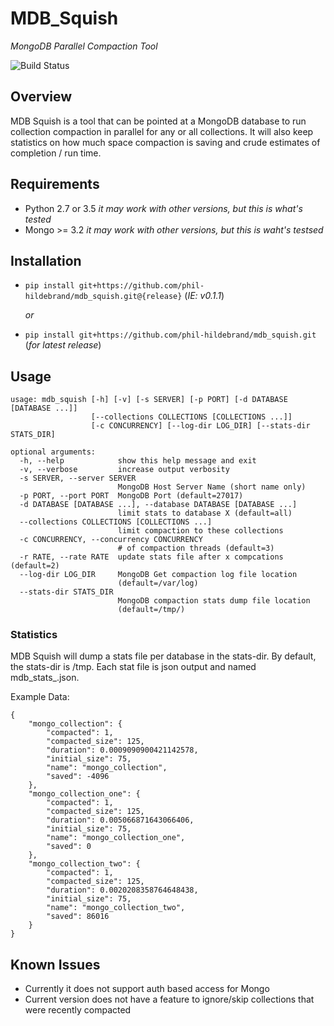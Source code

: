 
# MDB_Squish
 
 *_MongoDB Parallel Compaction Tool_*

![Build Status](https://travis-ci.org/phil-hildebrand/mdb_squish.svg?branch=master)

## Overview

 MDB Squish is a tool that can be pointed at a MongoDB database to run collection
compaction in parallel for any or all collections.  It will also keep statistics on
how much space compaction is saving and crude estimates of completion / run time.

## Requirements

- Python 2.7 or 3.5 _it may work with other versions, but this is what's tested_
- Mongo >= 3.2 _it may work with other versions, but this is waht's testsed_

## Installation

- `pip install git+https://github.com/phil-hildebrand/mdb_squish.git@{release}` (_IE: v0.1.1_)

  *_or_*
  

- `pip install git+https://github.com/phil-hildebrand/mdb_squish.git`  (_for latest release_)


## Usage

```
usage: mdb_squish [-h] [-v] [-s SERVER] [-p PORT] [-d DATABASE [DATABASE ...]]
                  [--collections COLLECTIONS [COLLECTIONS ...]]
                  [-c CONCURRENCY] [--log-dir LOG_DIR] [--stats-dir STATS_DIR]

optional arguments:
  -h, --help            show this help message and exit
  -v, --verbose         increase output verbosity
  -s SERVER, --server SERVER
                        MongoDB Host Server Name (short name only)
  -p PORT, --port PORT  MongoDB Port (default=27017)
  -d DATABASE [DATABASE ...], --database DATABASE [DATABASE ...]
                        limit stats to database X (default=all)
  --collections COLLECTIONS [COLLECTIONS ...]
                        limit compaction to these collections
  -c CONCURRENCY, --concurrency CONCURRENCY
                        # of compaction threads (default=3)
  -r RATE, --rate RATE  update stats file after x compcations (default=2)
  --log-dir LOG_DIR     MongoDB Get compaction log file location
                        (default=/var/log)
  --stats-dir STATS_DIR
                        MongoDB compaction stats dump file location
                        (default=/tmp/)
```

### Statistics

 MDB Squish will dump a stats file per database in the stats-dir.
By default, the stats-dir is /tmp.  Each stat file is json output and
named mdb_stats_<dbname>.json.

 Example Data:
```
{
    "mongo_collection": {
        "compacted": 1,
        "compacted_size": 125,
        "duration": 0.0009090900421142578,
        "initial_size": 75,
        "name": "mongo_collection",
        "saved": -4096
    },
    "mongo_collection_one": {
        "compacted": 1,
        "compacted_size": 125,
        "duration": 0.005066871643066406,
        "initial_size": 75,
        "name": "mongo_collection_one",
        "saved": 0
    },
    "mongo_collection_two": {
        "compacted": 1,
        "compacted_size": 125,
        "duration": 0.0020208358764648438,
        "initial_size": 75,
        "name": "mongo_collection_two",
        "saved": 86016
    }
}
```

## Known Issues

- Currently it does not support auth based access for Mongo
- Current version does not have a feature to ignore/skip collections that were
   recently compacted

